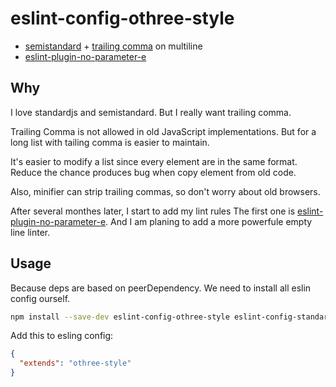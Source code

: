 # eslint-config-othree-style

* [semistandard][] + [trailing comma][comma-dangle] on multiline
* [eslint-plugin-no-parameter-e][]

## Why

I love standardjs and semistandard. But I really want trailing comma.

Trailing Comma is not allowed in old JavaScript implementations.
But for a long list with tailing comma is easier to maintain.

It's easier to modify a list since every element are in the same format.
Reduce the chance produces bug when copy element from old code.

Also, minifier can strip trailing commas, so don't worry about old browsers.

After several monthes later, I start to add my lint rules
The first one is [eslint-plugin-no-parameter-e][].
And I am planing to add a more powerfule empty line linter.

## Usage

Because deps are based on peerDependency. We need to install all eslin config ourself.

```sh
npm install --save-dev eslint-config-othree-style eslint-config-standard eslint-plugin-standard eslint-plugin-promise eslint-plugin-import eslint-plugin-node eslint-plugin-no-parameter-e
```

Add this to esling config:

```json
{
  "extends": "othree-style"
}
```

[semistandard]:https://github.com/Flet/semistandard
[comma-dangle]:https://eslint.org/docs/rules/comma-dangle
[eslint-plugin-no-parameter-e]:https://github.com/othree/eslint-plugin-no-parameter-e
